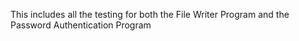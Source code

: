 This includes all the testing for both the File Writer Program and the Password Authentication Program
